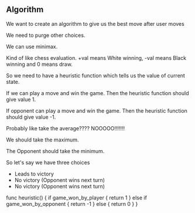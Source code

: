 ## Algorithm
We want to create an algorithm to give us the best move after user moves

We need to purge other choices.

We can use minimax.

Kind of like chess evaluation. +val means White winning, -val means Black winning and 0 means draw.

So we need to have a heuristic function which tells us the value of current state.

If we can play a move and win the game.
Then the heuristic function should give value 1.

If opponent can play a move and win the game.
Then the heuristic function should give value -1.

Probably like take the average????
NOOOOO!!!!!!!

We should take the maximum.

The Opponent should take the minimum.

So let's say we have three choices
- Leads to victory
- No victory (Opponent wins next turn)
- No victory (Opponent wins next turn)

func heuristic() {
    if game_won_by_player {
        return 1
    }
    else if game_won_by_opponent {
        return -1
    }
    else {
        return 0
    }
}

